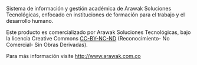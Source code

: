 Sistema de información y gestión académica de Arawak Soluciones Tecnológicas, enfocado en  instituciones de formación para el trabajo y el desarrollo humano.

Este producto es comercializado por Arawak Soluciones Tecnológicas, bajo la licencia Creative Commons [CC-BY-NC-ND](http://creativecommons.org/licenses/by-nc-nd/3.0/) (Reconocimiento- No Comercial- Sin Obras Derivadas).

Para más información visite http://www.arawak.com.co